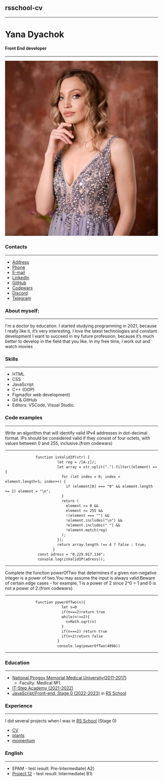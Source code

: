 ## rsschool-cv
***
# Yana Dyachok
#### Front End developer
***
![my photo](./assets/img/cv-img.jpg "my photo") 
### Contacts
***
* [Address](https://www.google.com/maps/place/%D1%83%D0%BB.+%D0%97%D0%B0%D0%BC%D0%BE%D1%81%D1%82%D1%8F%D0%BD%D1%81%D0%BA%D0%B0%D1%8F,+%D0%92%D0%B8%D0%BD%D0%BD%D0%B8%D1%86%D0%B0,+%D0%92%D0%B8%D0%BD%D0%BD%D0%B8%D1%86%D0%BA%D0%B0%D1%8F+%D0%BE%D0%B1%D0%BB%D0%B0%D1%81%D1%82%D1%8C,+21000/@49.2409224,28.4909036,17z/data=!3m1!4b1!4m6!3m5!1s0x472d5b4186629121:0x745e0ac3cf07d224!8m2!3d49.2409189!4d28.4930923!16s%2Fg%2F1vyxh564)
* [Phone](tel:+380992924988)
* [E-mail](mailto:annetart1994@gmail.com)
* [LinkedIn](https://www.linkedin.com/in/yana-dyachok-06a384253/)
* [GitHub](https://github.com/Yana-Dyachok)
* [Codewars](https://www.codewars.com/users/Yana-Dyachok)
* [Discord](https://discord.com/users/yana-dyachok#6659)
* [Telegram](https://t.me/yana_ins)
### About myself:
***
I'm a doctor by education. I started studying programming in 2021, because I really like it, it’s very interesting, I love the latest technologies and constant development I want to succeed in my future profession, because it’s much better to develop in the field that you like. In my free time, I work out and watch movies
### Skills
***
* HTML
* CSS 
* JavaScript
* C++ (OOP)
* Figma(for web development)
* Git & GitHub
* Editors:  VSCode, Visual Studio.
### Code examples
***
Write an algorithm that will identify valid IPv4 addresses in dot-decimal format. IPs should be considered valid if they consist of four octets, with values between 0 and 255, inclusive.(from  codewars)
***
```
              function isValidIP(str) {
                        let reg = /[A-z]/;
                        let array = str.split(".").filter((element) => {
                          for (let index = 0; index < element.length+1; index++) {
                            if (element[0] === "0" && element.length >= 2) element = "\n";
                          }
                          return (
                            element >= 0 &&
                            element <= 255 &&
                            !(element === "") &&
                            !element.includes("\n") &&
                            !element.includes(" ") &&
                            !element.match(reg)
                          );
                        });
                        return array.length !== 4 ? false : true;
                      }
               const adress = "0.229.017.134";
               console.log(isValidIP(adress)); 
 ```
 ***
Complete the function powerOfTwo that determines if a given non-negative integer is a power of two.You may assume the input is always valid.Beware of certain edge cases - for example, 1 is a power of 2 since 2^0 = 1 and 0 is not a power of 2.(from  codewars)
***
```
              function powerOfTwo(n){
                          let s=0
                          if(n===2)return true
                          while(n!==2){
                            n=Math.sqrt(n)
                          }
                          if(n===2) return true
                          if(n<2)return false
                        }
                        console.log(powerOfTwo(4096))
 ```
 ***
### Education
***
* [National Pirogov Memorial Medical University(2011-2017)](https://www.vnmu.edu.ua/)
   + Faculty: Medical №1.
* [IT-Step Academy (2021-2022)](https://vinnitsa.itstep.org/)
* [JavaScript/Front-end. Stage 0 (2022-2023)](https://rs.school/js-stage0/) in [RS School](https://rs.school/)

### Experience
***
   I did several projects when I was in [RS School](https://rs.school/) (Stage 0)
   + [CV](https://yana-dyachok-cv-rs-school.netlify.app/)
   + [plants](https://yana-dyachok.github.io/plants/)
   + [momentum](https://yana-dyachok.github.io/momentum/src/index.html)

### English
***
  * EPAM - test result: Pre-Intermediate( A2)
  * [Project 12](https://p12.com.ua/) - test result: Intermediate( B1)